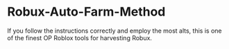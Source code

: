 # Robux-Auto-Farm-Method
If you follow the instructions correctly and employ the most alts, this is one of the finest OP Roblox tools for harvesting Robux. 
